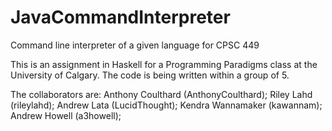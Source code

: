 # JavaCommandInterpreter
Command line interpreter of a given language for CPSC 449

This is an assignment in Haskell for a Programming Paradigms class at the University of Calgary. The code is being written within a group of 5.

The collaborators are:
Anthony Coulthard (AnthonyCoulthard); 
Riley Lahd (rileylahd); 
Andrew Lata (LucidThought); 
Kendra Wannamaker (kawannam); 
Andrew Howell (a3howell); 

